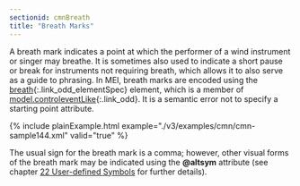 ```yaml
---
sectionid: cmnBreath
title: "Breath Marks"
---
```




A breath mark indicates a point at which the performer of a wind instrument
or singer may breathe. It is sometimes also used to indicate a short pause or break
for
instruments <span class="hi">not</span> requiring breath, which allows it to also serve as
a guide to phrasing. In MEI, breath marks are encoded using the [breath](/v3/elements/breath.html){:.link_odd_elementSpec} element, which is a member of [model.controleventLike](/v3/model-classes/model.controleventLike.html){:.link_odd}. It is a semantic error not to specify a starting point
attribute.


{% include plainExample.html example="./v3/examples/cmn/cmn-sample144.xml" valid="true" %}


The usual sign for the breath mark is a comma; however, other visual forms of the
breath
mark may be indicated using the **@altsym** attribute (see chapter 
<a class="link_ptr" title="User-defined Symbols" href="/v3/guidelines/userSymbols.html">22 User-defined Symbols</a> for further details).

